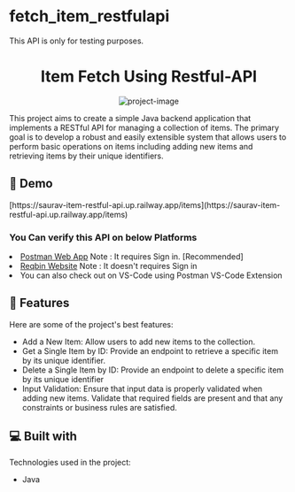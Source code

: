 # fetch_item_restfulapi
This API is only for testing purposes.
<h1 align="center" id="title">Item Fetch Using Restful-API</h1>

<p align="center"><img src="https://socialify.git.ci/apnasaurav/fetch_item_restfulapi/image?description=1&amp;descriptionEditable=&amp;font=Jost&amp;language=1&amp;name=1&amp;theme=Auto" alt="project-image"></p>

<p id="description">This project aims to create a simple Java backend application that implements a RESTful API for managing a collection of items. The primary goal is to develop a robust and easily extensible system that allows users to perform basic operations on items including adding new items and retrieving items by their unique identifiers.</p>

<h2>🚀 Demo</h2>
<p>
[https://saurav-item-restful-api.up.railway.app/items](https://saurav-item-restful-api.up.railway.app/items)</p>
<h3>You Can verify this API on below Platforms</h3>
<li><a href="https://web.postman.co/">Postman Web App</a>     Note : It requires Sign in. 
       [Recommended]
</li>
<li><a href="https://reqbin.com/">Reqbin Website</a>     Note : It doesn't requires Sign in
</li>
<li>You can also check out on VS-Code using Postman VS-Code Extension</li>

  
  
<h2>🧐 Features</h2>

Here are some of the project's best features:

*   Add a New Item: Allow users to add new items to the collection.
*   Get a Single Item by ID: Provide an endpoint to retrieve a specific item by its unique identifier.
*   Delete a Single Item by ID: Provide an endpoint to delete a specific item by its unique identifier
*   Input Validation: Ensure that input data is properly validated when adding new items. Validate that required fields are present and that any constraints or business rules are satisfied.




<h2>💻 Built with</h2>

Technologies used in the project:

*   Java

